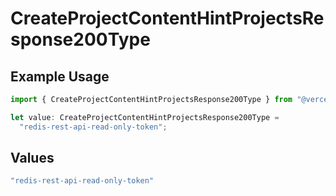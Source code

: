 # CreateProjectContentHintProjectsResponse200Type

## Example Usage

```typescript
import { CreateProjectContentHintProjectsResponse200Type } from "@vercel/sdk/models/operations";

let value: CreateProjectContentHintProjectsResponse200Type =
  "redis-rest-api-read-only-token";
```

## Values

```typescript
"redis-rest-api-read-only-token"
```